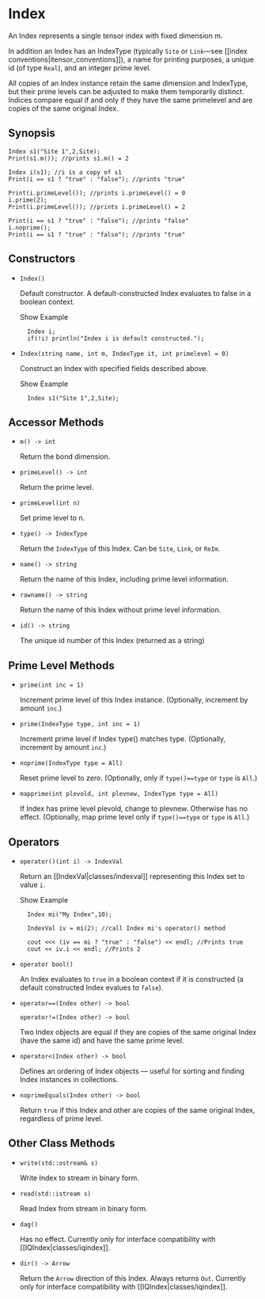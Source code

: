 # Index #

An Index represents a single tensor index with fixed dimension m.

In addition an Index has an IndexType (typically `Site` or `Link`&mdash;see [[index conventions|itensor_conventions]]),
a name for printing purposes, a unique id (of type `Real`), and an integer prime level.

All copies of an Index instance retain the same dimension and IndexType, but their prime levels can be adjusted to make them
temporarily distinct.
Indices compare equal if and only if they have the same primelevel and are copies of the same original Index.

## Synopsis ##

    Index s1("Site 1",2,Site);
    Print(s1.m()); //prints s1.m() = 2

    Index i(s1); //i is a copy of s1
    Print(i == s1 ? "true" : "false"); //prints "true"

    Print(i.primeLevel()); //prints i.primeLevel() = 0
    i.prime(2);
    Print(i.primeLevel()); //prints i.primeLevel() = 2

    Print(i == s1 ? "true" : "false"); //prints "false"
    i.noprime();
    Print(i == s1 ? "true" : "false"); //prints "true"


## Constructors ##

* `Index()`

  Default constructor. A default-constructed Index evaluates to false in a boolean context.

  <div class="example_clicker">Show Example</div>

        Index i;
        if(!i) println("Index i is default constructed.");

* `Index(string name, int m, IndexType it, int primelevel = 0)` 

  Construct an Index with specified fields described above.

  <div class="example_clicker">Show Example</div>

        Index s1("Site 1",2,Site);

## Accessor Methods ##

* `m() -> int` 

  Return the bond dimension.

* `primeLevel() -> int` 

  Return the prime level.

* `primeLevel(int n)`  

  Set prime level to n.

* `type() -> IndexType`  

  Return the `IndexType` of this Index. Can be `Site`, `Link`, or `ReIm`.

* `name() -> string` 

  Return the name of this Index, including prime level information.

* `rawname() -> string`  

  Return the name of this Index without prime level information.

* `id() -> string`

  The unique id number of this Index (returned as a string)



## Prime Level Methods ##

* `prime(int inc = 1)`  

  Increment prime level of this Index instance. (Optionally, increment by amount `inc`.)

* `prime(IndexType type, int inc = 1)`  

  Increment prime level if Index type() matches type. (Optionally, increment by amount `inc`.)

* `noprime(IndexType type = All)`  

  Reset prime level to zero. (Optionally, only if `type()==type` or `type` is `All`.)

* `mapprime(int plevold, int plevnew, IndexType type = All)`  

  If Index has prime level plevold, change to plevnew. Otherwise has no effect. (Optionally, map prime level only if `type()==type` or `type` is `All`.)

## Operators ##

* `operator()(int i) -> IndexVal`  

  Return an [[IndexVal|classes/indexval]] representing this Index set to value `i`.

  <div class="example_clicker">Show Example</div>

        Index mi("My Index",10);

        IndexVal iv = mi(2); //call Index mi's operator() method

        cout <<< (iv == mi ? "true" : "false") << endl; //Prints true
        cout << iv.i << endl; //Prints 2

* `operator bool()`

  An Index evaluates to `true` in a boolean context if it is constructed (a default constructed Index evalues to `false`).

* `operator==(Index other) -> bool`  

  `operator!=(Index other) -> bool`  

  Two Index objects are equal if they are copies of the same original Index (have the same id) and have the same prime level.

* `operator<(Index other) -> bool`  

  Defines an ordering of Index objects &mdash; useful for sorting and finding Index instances in collections.

* `noprimeEquals(Index other) -> bool`  

  Return `true` if this Index and other are copies of the same original Index, regardless of prime level.

## Other Class Methods ##

* `write(std::ostream& s)`  

  Write Index to stream in binary form.

* `read(std::istream s)`  

  Read Index from stream in binary form.

* `dag()`  

  Has no effect. Currently only for interface compatibility with [[IQIndex|classes/iqindex]].

* `dir() -> Arrow` 

  Return the `Arrow` direction of this Index. Always returns `Out`. Currently only for interface compatibility with [[IQIndex|classes/iqindex]].

